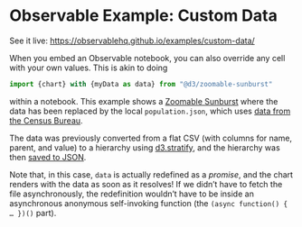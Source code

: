 # Observable Example: Custom Data

See it live: https://observablehq.github.io/examples/custom-data/

When you embed an Observable notebook, you can also override any cell with your own values. This is akin to doing

```js
import {chart} with {myData as data} from "@d3/zoomable-sunburst"
```

within a notebook. This example shows a [Zoomable Sunburst](https://observablehq.com/@d3/zoomable-sunburst) where the data has been replaced by the local `population.json`, which uses [data from the Census Bureau](https://www.census.gov/data/datasets/time-series/demo/popest/2010s-counties-total.html).

The data was previously converted from a flat CSV (with columns for name, parent, and value) to a hierarchy using [d3.stratify](https://observablehq.com/@d3/d3-stratify), and the hierarchy was then [saved to JSON](https://observablehq.com/@tophtucker/d3-hierarchy-to-json).

Note that, in this case, `data` is actually redefined as a _promise_, and the chart renders with the data as soon as it resolves! If we didn’t have to fetch the file asynchronously, the redefinition wouldn’t have to be inside an asynchronous anonymous self-invoking function (the `(async function() { … })()` part).
